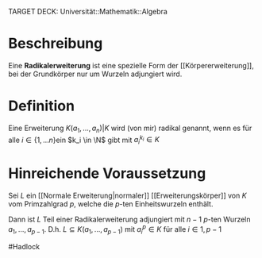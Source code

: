 TARGET DECK: Universität::Mathematik::Algebra


# Beschreibung
Eine **Radikalerweiterung** ist eine spezielle Form der [[Körpererweiterung]], bei der Grundkörper nur um Wurzeln adjungiert wird.

# Definition
Eine Erweiterung $K(a_1, ..., a_n)|K$ wird (von mir) radikal genannt, wenn es für alle $i \in  \{1, ...n\}$ein $k_i \in \N$ gibt mit $a_i^{k_i} \in K$

# Hinreichende Voraussetzung
Sei $L$ ein [[Normale Erweiterung|normaler]] [[Erweiterungskörper]] von $K$ vom Primzahlgrad $p$, welche die $p$-ten Einheitswurzeln enthält.

Dann ist $L$ Teil einer Radikalerweiterung adjungiert mit $n-1$ $p$-ten Wurzeln $a_1, ..., a_{p-1}$.
D.h. $L \subseteq K(a_1, ..., a_{p-1})$ mit $a_i^p \in K$ für alle $i \in {1, p-1}$




$\newcommand{\Q}{\mathbb Q}$
$\newcommand{\R}{\mathbb R}$
$\newcommand{\C}{\mathbb C}$
$\newcommand{\F}{\mathbb F}$
$\newcommand{\Z}{\mathbb Z}$
$\newcommand{\a}{\alpha}$


$\newcommand{\Q}{\mathbb Q}$
$\newcommand{\R}{\mathbb R}$
$\newcommand{\C}{\mathbb C}$
$\newcommand{\F}{\mathbb F}$
$\newcommand{\Z}{\mathbb Z}$
$\newcommand{\a}{\alpha}$



#Hadlock 